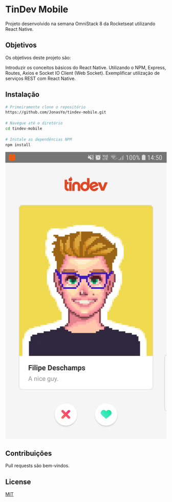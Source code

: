 # TinDev Mobile

Projeto desenvolvido na semana OmniStack 8 da Rocketseat utilizando React Native.

## Objetivos

Os objetivos deste projeto são:

Introduzir os conceitos básicos do React Native.
Utilizando o NPM, Express, Routes, Axios e Socket IO Client (Web Socket).
Exemplificar utilização de serviços REST com React Native.

## Instalação

```bash
# Primeiramente clone o repositório 
https://github.com/JonasYo/tindev-mobile.git

# Navegue até o diretório
cd tindev-mobile

# Instale as dependências NPM
npm install
```

![Image01](other_files/screen01.jpg) 


## Contribuições
Pull requests são bem-vindos.

## License
[MIT](https://choosealicense.com/licenses/mit/)
